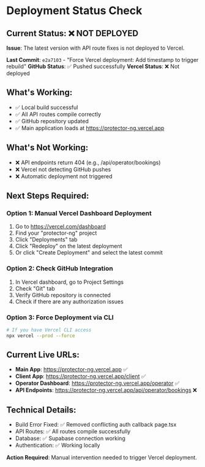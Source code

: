# Deployment Status Check

## Current Status: ❌ NOT DEPLOYED

**Issue**: The latest version with API route fixes is not deployed to Vercel.

**Last Commit**: `e2a7103` - "Force Vercel deployment: Add timestamp to trigger rebuild"
**GitHub Status**: ✅ Pushed successfully
**Vercel Status**: ❌ Not deployed

## What's Working:
- ✅ Local build successful
- ✅ All API routes compile correctly
- ✅ GitHub repository updated
- ✅ Main application loads at https://protector-ng.vercel.app

## What's Not Working:
- ❌ API endpoints return 404 (e.g., /api/operator/bookings)
- ❌ Vercel not detecting GitHub pushes
- ❌ Automatic deployment not triggered

## Next Steps Required:

### Option 1: Manual Vercel Dashboard Deployment
1. Go to https://vercel.com/dashboard
2. Find your "protector-ng" project
3. Click "Deployments" tab
4. Click "Redeploy" on the latest deployment
5. Or click "Create Deployment" and select the latest commit

### Option 2: Check GitHub Integration
1. In Vercel dashboard, go to Project Settings
2. Check "Git" tab
3. Verify GitHub repository is connected
4. Check if there are any authorization issues

### Option 3: Force Deployment via CLI
```bash
# If you have Vercel CLI access
npx vercel --prod --force
```

## Current Live URLs:
- **Main App**: https://protector-ng.vercel.app ✅
- **Client App**: https://protector-ng.vercel.app/client ✅
- **Operator Dashboard**: https://protector-ng.vercel.app/operator ✅
- **API Endpoints**: https://protector-ng.vercel.app/api/operator/bookings ❌

## Technical Details:
- Build Error Fixed: ✅ Removed conflicting auth callback page.tsx
- API Routes: ✅ All routes compile successfully
- Database: ✅ Supabase connection working
- Authentication: ✅ Working locally

**Action Required**: Manual intervention needed to trigger Vercel deployment.

